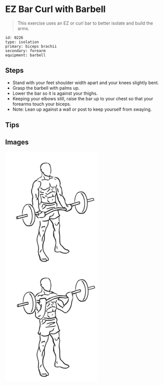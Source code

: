 # EZ Bar Curl with Barbell
> This exercise uses an EZ or curl bar to better isolate and build the arms.

``` 
id: 0226 
type: isolation 
primary: biceps brachii 
secondary: forearm 
equipment: barbell 
``` 

## Steps

 - Stand with your feet shoulder width apart and your knees slightly bent.
 - Grasp the barbell with palms up.
 - Lower the bar so it is against your thighs.
 - Keeping your elbows still, raise the bar up to your chest so that your forearms touch your biceps.
 - Note: Lean up against a wall or post to keep yourself from swaying.

## Tips


## Images

<svg width="221pt" height="275pt" viewBox="0 0 221 275" xmlns="http://www.w3.org/2000/svg">
  <g fill="#FFF">
    <path d="M0 0h221v275H0V0m85.81 31.89c-3.24 4.39-1.3 9.99-.79 14.91.9 1.03 1.8 2.06 2.69 3.09-.14 3.06-.12 6.12.06 9.17-3 2.9-7.01 4.22-10.48 6.41l.04 2.07c-4.26.45-7.26 3.84-9.72 7.01-3.04 4.3-1.82 9.94-4.07 14.54-2.25 4.95-1.46 10.58.74 15.39 2.13 5.16-1.14 10.43-.05 15.67.7 3.67.42 7.53 1.89 11.04 1.82-2.96.53-6.53.25-9.73-1.13-4.54 1.14-8.99.51-13.53-.21-4.47-3.34-8.33-2.68-12.9-.21-4.95 3.26-9.04 3.25-13.95.03-4.91 3.99-8.56 8.03-10.68 2.33-.98 2.65-3.96 4.76-5.24 2.34-1.77 5.81-1.89 7.6-4.33 1.11-3.53 1-7.3.81-10.95 2.13 2.14 3.19 5.04 5.13 7.31 3.3 2.24 7.29 3.38 11.27 3.29-.02.83-.06 2.49-.09 3.32l1.66-.53c-.29.53-.86 1.58-1.14 2.11-.56.97-.89 3.06-2.47 2.53-2.49-.58-4.97-1.22-7.53-1.4.26-3.59-2.12-6.39-4.48-8.78 1.27 2.96 2.54 5.91 3.61 8.94-2.43.42-4.85.94-7.3 1.15.03.42.11 1.27.15 1.7 2.52-.36 4.98-1.08 7.51-1.38 3.22-.32 6.19 1.96 9.4 1.05.84-1.1 1.75-2.16 2.69-3.18 2.93-1.14 6.19-1.18 9.04-2.56-2.86-.88-5.87-.55-8.42 1.04-.64-1.27-1.2-2.59-1.68-3.91 3.46.89 7.21 2.07 10.59.24-2.99-.59-6.03-.87-9.03-1.4.46-1.26.9-2.53 1.34-3.81-1.69 1.04-3.31 2.18-4.98 3.25-2.68-.88-5.39-1.7-7.96-2.85-2.28-1.14-3.1-3.74-4.1-5.89-1.68-1.04-3.39-2.03-4.86-3.34.02-1.69.61-3.29 1.02-4.91-.6.16-1.81.48-2.42.65-.26-3.79.03-8.33 3.4-10.76 3.65-3.23 8.7-3.34 13.29-3.15 5.42 3.21 5.7 9.73 6.67 15.28.38 3.84-1.2 7.56-.83 11.41 4.18-7.26 1.67-15.73-.22-23.25-1.58-2.76-4.6-4.82-7.86-4.75-5.06-.55-11.03.14-14.24 4.59m30.73 29.64c1.92.91 3.96 1.49 5.93 2.28 3.86 1.53 6.43 5.25 7.71 9.07 1.28 3.24.13 6.73.52 10.08 1.35 2.57 3.21 4.93 3.89 7.8 1.08 4.65.3 9.45 1.09 14.13.72-.69 1.43-1.39 2.13-2.1-.14-4.78-1.49-9.38-2.09-14.1-.32-2.85-2.31-5.07-4.04-7.2 2.68-5.18.2-11.07-2.43-15.72-2.66-4.23-8.23-4.58-12.71-4.24m.29 3.97c1.86 1.48 3.99 2.56 6.23 3.34-1.42-2.15-3.59-3.49-6.23-3.34m-39.22 6.75c2.56.07 4.98.78 7.07 2.28-.09 5.12-1.7 10.05-4.97 14.02-.62.25-1.86.74-2.48.99.82 2.43 2.83 4.65 2.28 7.37-.66 3.95-.11 8.03-1.03 11.93-1.55 3.07-4.09 5.8-4.25 9.41.64-1.14 1.21-2.31 1.77-3.49 4.01.53 2.42 5.52 3.3 8.3-.28 6.74-.42 13.86 3.49 19.72-2.99-1.86-4.88.57-6.69 2.44-1.56-.52-3.12 2.21-4.21.89-1.6-6.82-3.69-14.08-9.59-18.47-3.45-3.2-8.19-1.6-12.19-.77-8.41 5.49-10.2 16.53-9.75 25.83-4.3.99-8.59 2.09-12.91 2.98-2.04 1.64-1.84 5.76.66 6.73 8.76-1.86 17.39-4.22 26.04-6.53-.2-2.13-.58-4.23-1.2-6.28-4.04.84-8.03 1.93-12.06 2.82 1.44-7.14 1.04-15.33 6.32-21.05 2.23-3.11 6.25-3.61 9.74-4.26 5.98 2.39 10.4 7.77 11.9 14 2.95 10.37 3.03 22.55-3 31.85-2.74 4.35-8.29 4.4-12.84 3.92-4.18-1.55-6.53-5.71-8.34-9.53-1.28-2.55-1.38-5.72-3.51-7.79.78 7.49 4.18 15.64 11.11 19.33 4.79.74 10.88.71 14.12-3.56 5.41-6.81 5.74-15.91 5.88-24.21a57.9 57.9 0 0 1 1.83 3.49c1.62 2.38 3.38 4.95 6.34 5.73-.96-3.51-4.05-5.7-6.26-8.37 2.16.52 4.26 1.31 6.45 1.7.59-1.03 1.04-2.14 1.53-3.22-.52-1.17-.89-2.39-1.11-3.66-.94-.3-1.89-.6-2.83-.89.2-.43.6-1.3.81-1.74 2.55.04 5.12.03 7.68-.06-.25.7-.74 2.11-.98 2.81-1.26-.11-2.21.25-2.87 1.1.11.33.31.99.42 1.32 3.14-.11 4.83-2.71 6.72-4.77 1.22.49 2.43 1.03 3.62 1.62.93 3.29 2.12 7.88-1.12 10.3-3.93 1.9-8.63.04-12.54 2.02 5.37 1.47 12.08 1.43 16.02-3.1 1.42-3.44 5.2-4.49 8.15-6.19 6.73-3.47 13.61-7.98 21.5-7.57 1.29 4.03.97 8.71 4.01 12-4.09 1.62-6.92 5.36-11.17 6.67-3.87 1.58-7.85-.6-11.72-1.03 1.09-3.57 4.95-3.55 7.76-4.83 1.72-2.23 2.67-4.99 3.15-7.74-1.9 1.98-3.29 4.35-4.61 6.74-2.38.38-4.75.91-6.91 2-.94 2.25-.77 4.8-1.2 7.18-4.96 3.97-11.38 3.01-17.24 3.65 4.8 2.83 10.37 1.44 15.41.16-.78 4.72-1.23 9.73-3.81 13.88-3.9 6.06-4.61 13.52-7.88 19.85-2.53 4.93-5.43 11.3-2.69 16.66 1.34-5.26.65-11.09 4.09-15.68.11 4.6.86 9.51-1.35 13.79-3.15 6.91-3.03 14.95-1.16 22.19.88 3.82 3.56 6.83 5.26 10.28 1.98 4.26 6.09 7.06 7.96 11.4-.9.8-1.96 1.3-3.2 1.48-.95-1.37-1.9-2.75-2.93-4.06-3.17.87-6.48.52-9.68.94-.31.37-.94 1.12-1.26 1.49.78-.05 2.34-.16 3.12-.21 3.1 1.58 7.2-1.91 9.32 1.75-4.09 3.61-10.6 2.47-13.74-1.81-.35-7.67-6.79-14.43-4.44-22.25 1.6-9.61-4.95-18.45-3.51-28.03.78-4.02 2.12-7.92 3.82-11.63 1.47 2.86 1.63 6.61 4.36 8.68-1.22-5.07-2.83-10.05-3.59-15.22-.59-5.95 3.9-11.1 3.12-17.03-.22-2.58-.36-5.3-1.94-7.47-.91 4.8 1.05 9.84-.97 14.46-1.71 4.67-1.85 9.68-2.3 14.57-1.55 5.46-4.02 10.76-4.39 16.49.18 6.52 3.1 12.56 3.69 19.01.17 3.44.04 6.94-.88 10.28 1.05 2.77 1.42 5.68 1.68 8.6 1.47 3.3 2.45 6.74 3.03 10.31 3.03 5.2 9.78 5.7 15.16 4.82.66-.58 1.33-1.16 2-1.74 1.24-.13 2.45-.4 3.63-.8 1.46-1.14.87-3.15.95-4.73-3.3-4.52-7.14-8.62-9.55-13.73-4.68-6.25-4.24-14.55-3.14-21.87.45-3.84 2.86-7.15 3.05-11.04.42-4.84-.92-9.8.43-14.55.89-3.8 2.44-7.4 3.55-11.13 1.78-3.36 4.1-6.54 4.61-10.41 1.04-3.39-.2-7.45 2.38-10.28 2.79 1.67 4.03 4.9 5.84 7.46 2.47 3.24 1.08 7.67 2.94 11.15 1.53 3.33 2.9 6.75 4.75 9.94 2.75-4.67-2.57-8.5-2.61-13.16.05-6.23-4.33-11.03-7.6-15.91-.56-.61-1.67-1.84-2.22-2.46 2.81.1 5.13 2.41 8.02 1.96 4.96-.32 9.39-2.97 13.18-6.02.3 4.32.42 8.65.75 12.97-.5-.01-1.48-.02-1.97-.03-.73 2.35-1.29 4.88-2.99 6.76-2.76-.13-3.97-2.83-4.97-4.99-.18.03-.53.08-.71.11.99 2.22 1.36 5.1 3.71 6.36 3.41.22 4.71-3.36 6.28-5.67 2.54 3.57 1.51 7.86.65 11.79-.08 4.34-1.13 8.72.03 13.01 2.13 8.67-.89 17.93 2.69 26.33 2.82 2.87 5.83 5.59 8.24 8.85 2.4 3.17 6.25 4.72 10.11 5.11.72.94 1.42 1.88 2.12 2.84-1.08.6-2.16 1.21-3.24 1.83-2.9 2.07-6.55.29-9.81.57-2.57-1.26-5.13-2.99-8.12-2.77-3.67-.21-7.85 1.39-10.99-1.2.34-4.54.4-9.21 1.97-13.54.13-4.05.38-8.12-.11-12.14-.41-3.58-3.39-6.23-3.73-9.81-.57-4.21-1.62-8.48-.67-12.72-.45-.81-.92-1.61-1.39-2.4-.88 4.61-1.49 9.34-1.12 14.04 1.53 4.86 5.2 8.93 5.48 14.21 1.67 7.92-4.13 15.45-1.89 23.31 2.82 2.84 6.95 2.31 10.52 1.72 4.02-.7 7.03 3.05 10.92 3.11 1.95.07 3.87.65 5.83.54 3.24-1.22 6.94-2.27 8.6-5.64-1.21-1.37-2.28-2.89-3.73-4.02-2.02-.65-4.28-.6-6.08-1.83-3.67-2.29-5.68-6.34-9.1-8.92-2.21-1.39-2.84-4.02-3.3-6.41-.79-6.61-.02-13.32-.83-19.92a42.12 42.12 0 0 1 .17-19.18c.63-3.12-1.73-5.85-1.47-8.95.07-4.48-.1-8.97-.83-13.4 1.38-.85 2.42-2.02 2.73-3.64-3.9-2.64-2.88-7.84-4.67-11.68 4.74-.69 9.58-.55 14.25.46 2.19.87 4.12 2.4 6.48 2.81 3.07-.8 5.97-2.16 8.84-3.5 3.14-1.94 3.84-5.96 4.17-9.35 2.24-.22 4.42-.89 6.16-2.39.03 5.68 2.32 11.27 5.8 15.7 2.06 2.77 5.22 5.15 8.87 4.57 3.06-.54 6.85.02 8.94-2.81 6.28-6.87 7.31-16.84 7.06-25.75 5.35-.61 10.51-2.3 15.69-3.7-.46-1.93-.52-4.27-2.13-5.65-4.86.53-9.55 2.16-14.29 3.33-1.97-7.61-4.92-17.69-13.94-19.14-4.35.33-9.45 1.15-11.97 5.19-4.22 6.47-5.49 14.49-5.06 22.09-2.81.75-5.62 1.52-8.34 2.58-3.27-.43-6.3 1.01-9.42 1.73-1.31-1.78-2.8-3.43-3.91-5.34-.38-3.19 0-6.69-1.84-9.5-1.78-2.67-3.64-5.32-4.75-8.36-.49.73-.98 1.46-1.46 2.19 2.29 4.79 6.27 9.05 6.53 14.59.05 3.37 3.06 5.64 3.7 8.87.5 2.87 3.85 3.38 6.25 3.06-1.59-1.16-3.29-2.16-4.97-3.19 2.21-.87 4.39-1.98 6.77-2.3 1.39 1.17 2.65 2.52 3.67 4.03 1.19 2.66-.96 5.32-2.73 7.11-3.16 1.69-6.39 4.27-10.19 3.53 1.01-.69 2.02-1.38 3.04-2.06-1.23-2.28-2.08-5.36-5.06-5.83-1.21-1.92-2.8-1.14-4.16.15-2.06-4.38-6.13-7.58-7.4-12.36-.6-1.94-1.99-3.47-3.23-5.02-.62-3.45-1.01-7.04-2.81-10.13-1.4-6.93-2.85-13.87-3.68-20.88 1.56-2.22 2.29-4.59 1.2-7.25-.9 2.05-1.7 4.13-2.52 6.21-2.28-.93-4.62-.25-6.88.37-1.76-.61-3.65-1.92-5.4-.49 1.49.76 2.97 1.57 4.56 2.13 2.48-.24 4.84-1.1 7.23-1.76.32 3.68 1.24 7.26 1.84 10.89.75 3.84-1.64 7.2-3.02 10.58-1.25.19-2.49.38-3.73.56-.34-2.23-.97-4.4-1.75-6.51-.37 2.28-.21 4.73-1.24 6.85-1.35 2.14-4.34.61-6.38 1.51-2.06 1.04-4.26.61-6.39.14 1.39 1.08 2.8 3.4 4.85 2.36 3.16-1.5 7.06-.69 9.73-3.29.91.36 1.81.73 2.72 1.09.62-.76 1.87-2.28 2.49-3.04.03 4.56.29 9.1.79 13.63-4.37 2.41-9.35 3.32-14.24 3.96-4.28-.71-8.56-1.4-12.91-1.52-2.55-.88-6.5-1.84-5.94-5.37.11-4.34-.49-8.68-2.81-12.45 2.56-1.01 5.37-.43 8.05-.47-.75-.87-1.5-1.73-2.26-2.59-1.57.67-3.23 1.23-4.94.72l-2.04.96c2.17 7.51 4.87 16.34-.21 23.3-.53-.55-1.05-1.11-1.56-1.66-.42-4.54-1.23-9.03-2.2-13.48.98-2 1.94-4.1 1.86-6.37-.04-5.09 1.35-10.41-.82-15.26 3.89-4.45 7.86-11.09 5.08-17.04-2.13-1.45-5.52-2.11-7.72-.45m27.76 2.36c.68 3.73 2.44 7.49.79 11.25-1.87.69-3.82 1.18-5.63 2.01-2.11 1.13-3.9 3.21-6.48 3.14-4.07.57-6.24-4.14-9.84-4.81-.04.29-.11.86-.14 1.15 2.23 2.33 4.89 4.38 7.94 5.52 2.71.6 5.55-.48 7.55-2.32 2.41-2.51 7.29-1.72 8.37-5.61 2.28-3.4.17-7.85-2.56-10.33m9 13.63c-1.12 1.41-2.34 2.79-4.31 2.56 1.61 1.48 3.11 3.75 1.81 5.94-1.32.16-2.65.27-3.98.32-.31.4-.94 1.22-1.25 1.63-1.93 1.01-3.78 2.16-5.41 3.61-1.76-.91-3.4-2.04-5.1-3.07.44 2.97 3.1 4.14 5.74 4.67 1.39-1.46 2.96-2.74 4.96-3.24.35-.34 1.06-1.02 1.41-1.36 1.82-.42 3.58-1.05 5.22-1.95 2.73.22 5.44.58 8.14 1.02-1.74-2.58-4.8-2.61-7.6-2.62-.57-1.36-1.2-2.7-1.84-4.02.81-.69 1.62-1.39 2.43-2.08 1.26.45 2.52.86 3.8 1.24-1.19-1.1-2.54-1.99-4.02-2.65m9.83-1.21c.44 3.81 1.35 7.6 2.91 11.11l1.23-.67c-.77-3.6-.87-8.19-4.14-10.44m-18.09 2.12c-2.3 2.87-4.5 5.83-6.69 8.79 4.26-1.44 5.97-5.68 9.26-8.32-.65-.12-1.93-.35-2.57-.47m-22.16 8.86c2.8 1.77 5.93 2.02 9.04.97-.27-.48-.81-1.45-1.09-1.93-2.18.83-5.44 1.77-6.56-1.12.78-.55 2.32-1.65 3.1-2.21-2.55-.07-4.71 1.61-4.49 4.29m-11.9 3.41c1.25 3.73.62 8.1 2.98 11.41.63-3.71.22-7.48-.88-11.05l-2.1-.36m57.18.41c1.82 2.35 3.33 5.61 6.72 5.78-.23-.97-.7-2.92-.93-3.9l-2.03.12c-.46-.55-1.39-1.63-1.86-2.17-.48.04-1.43.13-1.9.17m-35.01 4.41c1.15 1.62 2.99 1.92 4.83 2.09.6-.93 1.21-1.85 1.8-2.78-2.21.24-4.42.43-6.63.69m-5.25.85c-.23 3.91 4.43 5.65 7.66 4.76-2.42-1.79-5.01-3.33-7.66-4.76m12.18 5.8c-.33 1.63.3 2.24 1.87 1.84.33-1.65-.29-2.27-1.87-1.84m10.61 5.32c1.56-1.19 2.73-2.77 3.46-4.59-2.01.8-3.3 2.4-3.46 4.59m-11.1-2.75c.25 3.55 3.19 7.66 7.15 7.04-2.47-2.26-4.86-4.6-7.15-7.04m-46 13.5c1.9 3.16 4.79 5.7 6.1 9.21 4.85 11.92 4.72 26.43-2.44 37.41 3.83-1.08 4.73-5.28 5.74-8.59 2.59-10.13 1.87-21.19-2.34-30.8-1.51-3.05-3.35-6.59-7.06-7.23m32.83 50.93c-.22 1.79-.42 3.59-.57 5.4.75-1.14 1.48-2.3 2.21-3.46 1.68-.4 3.35-.83 5.01-1.31.74 1.06 1.52 2.1 2.33 3.12-.46-1.89-1.07-3.74-1.69-5.57-2.29 1.11-4.74 1.79-7.29 1.82m1.8 8.95l.48 2.36 3.95-.56c-1.05-1.44-2.83-1.51-4.43-1.8m36.25 45.65c-.47-2.85-.88-5.7-1.31-8.54-2.18 2.71-.93 6.32 1.31 8.54m-43.02 8.3c1.08-.92 2.12-1.86 3.14-2.83.73-1.96 1.69-3.82 2.59-5.69-3.59 1.23-4.53 5.37-5.73 8.52z"/>
    <path d="M180.09 97.8c3.54-1.3 6.82 1.49 9.32 3.68 6.61 8.2 7.59 19.51 6.42 29.63-.96 6.65-3.73 14.38-10.91 16.4-.05-1.1-.11-2.2-.17-3.29l1.03 1.26c6.29-8.3 6.18-19.6 4.8-29.45-1.56-6.37-3.31-14.21-9.76-17.35.92 3.25 3.93 5.26 5.18 8.35 4.51 9.57 5.08 20.87 1.96 30.95-.7 2.39-2 4.55-3.66 6.4-.01.64-.02 1.92-.03 2.57-3.42 1.01-7.12.08-9.48-2.63-3.83-3.73-5.21-9.05-6.64-14.02.4-.43 1.2-1.3 1.6-1.73 3.06-.73 6.11-1.52 9.15-2.37.35-1.02.7-2.03 1.06-3.05-.56-1.17-1.12-2.35-1.67-3.52-3.9.98-7.79 1.97-11.69 2.94 1.55-7.1 1.31-15.03 6.01-21.04 1.61-2.56 4.69-3.3 7.48-3.73zM122.64 102.72c1.15 4.7 2.32 9.4 3.66 14.05 3.17 6.44 6.83 12.6 11.42 18.14-1.9-.18-3.79-.4-5.68-.64-3.12-.19-6.28-.78-9.28.47-1.85.96-6.26-.05-5.45 3.15 8.12-2.86 16.84-1.6 25.17-.5.39-.3 1.18-.9 1.57-1.21.67 1.11 1.33 2.23 1.99 3.35-7.26.95-14.51-2.47-21.69-.46-2.78.68-5.6 1.23-8.33 2.13-6.94 2.48-12.8 7.2-19.79 9.6-1.02-3.84 3.1-4.78 5.66-6.22 4.94-2.61 9.79-5.53 15.3-6.8-1.54-.7-3.41-1.61-5.07-.68-5.27 2.02-10.06 5.08-15.05 7.7-1.73-.24-3.48-.4-5.23-.46-.51-.2-1.54-.61-2.05-.81-2.77 1.06-5.58-1.37-6.7-3.76-2.15-3.81-1.78-8.3-2.18-12.5.38-.24 1.14-.73 1.51-.97.2.71.59 2.13.78 2.84.5-1.54 1.01-3.07 1.54-4.59 1.87.1 2.44-1.2 2.55-2.86 4.79 3.83 11.07 2.94 16.68 4.32 5.46.78 10.64-1.7 15.81-3.06 1.07 1.12 2.16 2.23 3.27 3.32.06 2.41-.06 4.82.02 7.23 1.96-2.37 2.36-5.37 1.97-8.35-3.56-2.23-3.42-6.6-3.84-10.29-.32-4.1-.25-8.31 1.44-12.14M105 128.47c-5.02.33-9.79-1.48-14.53-2.82-1.49 2.61-2.72 5.4-3.11 8.41.43.13 1.3.4 1.73.53.14-2.59 1.02-5.03 2.17-7.33 1.87.69 3.74 1.37 5.56 2.18-1.58 4.42-6.4 5.75-8.92 9.33 4.47-1.36 9.14-3.96 10.25-8.89 3.67.45 7.43.84 11.08.02 3.97-.92 8.74-1.07 11.29-4.77-5.08 1.51-10.15 3.4-15.52 3.34m-5.73 8.61c-.01.36-.02 1.07-.03 1.43 6.13-1.52 12.24-4.02 18.66-3.39.73-.71 1.44-1.44 2.12-2.2-7.11.01-14.14 1.61-20.75 4.16zM197.08 116.49c4.52-1.1 9.02-2.3 13.51-3.53.59 1 1.18 2 1.62 3.08-4.68 1.78-9.7 2.38-14.47 3.87-.17-.86-.5-2.57-.66-3.42z"/>
    <path d="M166.68 124.37c3.38-.94 6.74-2.09 10.24-2.54l1.77 1.45c-1.04 1.76-3.25 1.79-4.98 2.46-4.57 1.24-9.04 2.94-13.72 3.78l-1.94-1.62c2.91-1.08 5.94-1.93 8.63-3.53zM71.17 147.82c2.89-.28 5.79-.23 8.62.48l-.08 2.62c-3.05-.43-6.4-.5-8.54-3.1zM30.58 156.47c7.35-.87 14.32-3.66 21.65-4.55.16.57.48 1.7.64 2.26-7.15 2.26-14.61 3.44-21.69 5.98-.15-.93-.45-2.77-.6-3.69zM28.21 157.39c1.44-.22 1.47 2.26.58 2.93-1.41.18-1.44-2.27-.58-2.93z"/>
  </g>
  <g fill="#333">
    <path d="M85.81 31.89c3.21-4.45 9.18-5.14 14.24-4.59 3.26-.07 6.28 1.99 7.86 4.75 1.89 7.52 4.4 15.99.22 23.25-.37-3.85 1.21-7.57.83-11.41-.97-5.55-1.25-12.07-6.67-15.28-4.59-.19-9.64-.08-13.29 3.15-3.37 2.43-3.66 6.97-3.4 10.76.61-.17 1.82-.49 2.42-.65-.41 1.62-1 3.22-1.02 4.91 1.47 1.31 3.18 2.3 4.86 3.34 1 2.15 1.82 4.75 4.1 5.89 2.57 1.15 5.28 1.97 7.96 2.85 1.67-1.07 3.29-2.21 4.98-3.25-.44 1.28-.88 2.55-1.34 3.81 3 .53 6.04.81 9.03 1.4-3.38 1.83-7.13.65-10.59-.24.48 1.32 1.04 2.64 1.68 3.91 2.55-1.59 5.56-1.92 8.42-1.04-2.85 1.38-6.11 1.42-9.04 2.56-.94 1.02-1.85 2.08-2.69 3.18-3.21.91-6.18-1.37-9.4-1.05-2.53.3-4.99 1.02-7.51 1.38-.04-.43-.12-1.28-.15-1.7 2.45-.21 4.87-.73 7.3-1.15-1.07-3.03-2.34-5.98-3.61-8.94 2.36 2.39 4.74 5.19 4.48 8.78 2.56.18 5.04.82 7.53 1.4 1.58.53 1.91-1.56 2.47-2.53.28-.53.85-1.58 1.14-2.11l-1.66.53c.03-.83.07-2.49.09-3.32-3.98.09-7.97-1.05-11.27-3.29-1.94-2.27-3-5.17-5.13-7.31.19 3.65.3 7.42-.81 10.95-1.79 2.44-5.26 2.56-7.6 4.33-2.11 1.28-2.43 4.26-4.76 5.24-4.04 2.12-8 5.77-8.03 10.68.01 4.91-3.46 9-3.25 13.95-.66 4.57 2.47 8.43 2.68 12.9.63 4.54-1.64 8.99-.51 13.53.28 3.2 1.57 6.77-.25 9.73-1.47-3.51-1.19-7.37-1.89-11.04-1.09-5.24 2.18-10.51.05-15.67-2.2-4.81-2.99-10.44-.74-15.39 2.25-4.6 1.03-10.24 4.07-14.54 2.46-3.17 5.46-6.56 9.72-7.01l-.04-2.07c3.47-2.19 7.48-3.51 10.48-6.41-.18-3.05-.2-6.11-.06-9.17-.89-1.03-1.79-2.06-2.69-3.09-.51-4.92-2.45-10.52.79-14.91zM116.54 61.53c4.48-.34 10.05.01 12.71 4.24 2.63 4.65 5.11 10.54 2.43 15.72 1.73 2.13 3.72 4.35 4.04 7.2.6 4.72 1.95 9.32 2.09 14.1-.7.71-1.41 1.41-2.13 2.1-.79-4.68-.01-9.48-1.09-14.13-.68-2.87-2.54-5.23-3.89-7.8-.39-3.35.76-6.84-.52-10.08-1.28-3.82-3.85-7.54-7.71-9.07-1.97-.79-4.01-1.37-5.93-2.28z"/>
    <path d="M116.83 65.5c2.64-.15 4.81 1.19 6.23 3.34-2.24-.78-4.37-1.86-6.23-3.34zM77.61 72.25c2.2-1.66 5.59-1 7.72.45 2.78 5.95-1.19 12.59-5.08 17.04 2.17 4.85.78 10.17.82 15.26.08 2.27-.88 4.37-1.86 6.37.97 4.45 1.78 8.94 2.2 13.48.51.55 1.03 1.11 1.56 1.66 5.08-6.96 2.38-15.79.21-23.3l2.04-.96c1.71.51 3.37-.05 4.94-.72.76.86 1.51 1.72 2.26 2.59-2.68.04-5.49-.54-8.05.47 2.32 3.77 2.92 8.11 2.81 12.45-.56 3.53 3.39 4.49 5.94 5.37 4.35.12 8.63.81 12.91 1.52 4.89-.64 9.87-1.55 14.24-3.96-.5-4.53-.76-9.07-.79-13.63-.62.76-1.87 2.28-2.49 3.04-.91-.36-1.81-.73-2.72-1.09-2.67 2.6-6.57 1.79-9.73 3.29-2.05 1.04-3.46-1.28-4.85-2.36 2.13.47 4.33.9 6.39-.14 2.04-.9 5.03.63 6.38-1.51 1.03-2.12.87-4.57 1.24-6.85.78 2.11 1.41 4.28 1.75 6.51 1.24-.18 2.48-.37 3.73-.56 1.38-3.38 3.77-6.74 3.02-10.58-.6-3.63-1.52-7.21-1.84-10.89-2.39.66-4.75 1.52-7.23 1.76-1.59-.56-3.07-1.37-4.56-2.13 1.75-1.43 3.64-.12 5.4.49 2.26-.62 4.6-1.3 6.88-.37.82-2.08 1.62-4.16 2.52-6.21 1.09 2.66.36 5.03-1.2 7.25.83 7.01 2.28 13.95 3.68 20.88 1.8 3.09 2.19 6.68 2.81 10.13 1.24 1.55 2.63 3.08 3.23 5.02 1.27 4.78 5.34 7.98 7.4 12.36 1.36-1.29 2.95-2.07 4.16-.15 2.98.47 3.83 3.55 5.06 5.83-1.02.68-2.03 1.37-3.04 2.06 3.8.74 7.03-1.84 10.19-3.53 1.77-1.79 3.92-4.45 2.73-7.11-1.02-1.51-2.28-2.86-3.67-4.03-2.38.32-4.56 1.43-6.77 2.3 1.68 1.03 3.38 2.03 4.97 3.19-2.4.32-5.75-.19-6.25-3.06-.64-3.23-3.65-5.5-3.7-8.87-.26-5.54-4.24-9.8-6.53-14.59.48-.73.97-1.46 1.46-2.19 1.11 3.04 2.97 5.69 4.75 8.36 1.84 2.81 1.46 6.31 1.84 9.5 1.11 1.91 2.6 3.56 3.91 5.34 3.12-.72 6.15-2.16 9.42-1.73 2.72-1.06 5.53-1.83 8.34-2.58-.43-7.6.84-15.62 5.06-22.09 2.52-4.04 7.62-4.86 11.97-5.19 9.02 1.45 11.97 11.53 13.94 19.14 4.74-1.17 9.43-2.8 14.29-3.33 1.61 1.38 1.67 3.72 2.13 5.65-5.18 1.4-10.34 3.09-15.69 3.7.25 8.91-.78 18.88-7.06 25.75-2.09 2.83-5.88 2.27-8.94 2.81-3.65.58-6.81-1.8-8.87-4.57-3.48-4.43-5.77-10.02-5.8-15.7-1.74 1.5-3.92 2.17-6.16 2.39-.33 3.39-1.03 7.41-4.17 9.35-2.87 1.34-5.77 2.7-8.84 3.5-2.36-.41-4.29-1.94-6.48-2.81-4.67-1.01-9.51-1.15-14.25-.46 1.79 3.84.77 9.04 4.67 11.68-.31 1.62-1.35 2.79-2.73 3.64.73 4.43.9 8.92.83 13.4-.26 3.1 2.1 5.83 1.47 8.95a42.12 42.12 0 0 0-.17 19.18c.81 6.6.04 13.31.83 19.92.46 2.39 1.09 5.02 3.3 6.41 3.42 2.58 5.43 6.63 9.1 8.92 1.8 1.23 4.06 1.18 6.08 1.83 1.45 1.13 2.52 2.65 3.73 4.02-1.66 3.37-5.36 4.42-8.6 5.64-1.96.11-3.88-.47-5.83-.54-3.89-.06-6.9-3.81-10.92-3.11-3.57.59-7.7 1.12-10.52-1.72-2.24-7.86 3.56-15.39 1.89-23.31-.28-5.28-3.95-9.35-5.48-14.21-.37-4.7.24-9.43 1.12-14.04.47.79.94 1.59 1.39 2.4-.95 4.24.1 8.51.67 12.72.34 3.58 3.32 6.23 3.73 9.81.49 4.02.24 8.09.11 12.14-1.57 4.33-1.63 9-1.97 13.54 3.14 2.59 7.32.99 10.99 1.2 2.99-.22 5.55 1.51 8.12 2.77 3.26-.28 6.91 1.5 9.81-.57 1.08-.62 2.16-1.23 3.24-1.83-.7-.96-1.4-1.9-2.12-2.84-3.86-.39-7.71-1.94-10.11-5.11-2.41-3.26-5.42-5.98-8.24-8.85-3.58-8.4-.56-17.66-2.69-26.33-1.16-4.29-.11-8.67-.03-13.01.86-3.93 1.89-8.22-.65-11.79-1.57 2.31-2.87 5.89-6.28 5.67-2.35-1.26-2.72-4.14-3.71-6.36.18-.03.53-.08.71-.11 1 2.16 2.21 4.86 4.97 4.99 1.7-1.88 2.26-4.41 2.99-6.76.49.01 1.47.02 1.97.03-.33-4.32-.45-8.65-.75-12.97-3.79 3.05-8.22 5.7-13.18 6.02-2.89.45-5.21-1.86-8.02-1.96.55.62 1.66 1.85 2.22 2.46 3.27 4.88 7.65 9.68 7.6 15.91.04 4.66 5.36 8.49 2.61 13.16-1.85-3.19-3.22-6.61-4.75-9.94-1.86-3.48-.47-7.91-2.94-11.15-1.81-2.56-3.05-5.79-5.84-7.46-2.58 2.83-1.34 6.89-2.38 10.28-.51 3.87-2.83 7.05-4.61 10.41-1.11 3.73-2.66 7.33-3.55 11.13-1.35 4.75-.01 9.71-.43 14.55-.19 3.89-2.6 7.2-3.05 11.04-1.1 7.32-1.54 15.62 3.14 21.87 2.41 5.11 6.25 9.21 9.55 13.73-.08 1.58.51 3.59-.95 4.73-1.18.4-2.39.67-3.63.8-.67.58-1.34 1.16-2 1.74-5.38.88-12.13.38-15.16-4.82-.58-3.57-1.56-7.01-3.03-10.31-.26-2.92-.63-5.83-1.68-8.6.92-3.34 1.05-6.84.88-10.28-.59-6.45-3.51-12.49-3.69-19.01.37-5.73 2.84-11.03 4.39-16.49.45-4.89.59-9.9 2.3-14.57 2.02-4.62.06-9.66.97-14.46 1.58 2.17 1.72 4.89 1.94 7.47.78 5.93-3.71 11.08-3.12 17.03.76 5.17 2.37 10.15 3.59 15.22-2.73-2.07-2.89-5.82-4.36-8.68-1.7 3.71-3.04 7.61-3.82 11.63-1.44 9.58 5.11 18.42 3.51 28.03-2.35 7.82 4.09 14.58 4.44 22.25 3.14 4.28 9.65 5.42 13.74 1.81-2.12-3.66-6.22-.17-9.32-1.75-.78.05-2.34.16-3.12.21.32-.37.95-1.12 1.26-1.49 3.2-.42 6.51-.07 9.68-.94 1.03 1.31 1.98 2.69 2.93 4.06 1.24-.18 2.3-.68 3.2-1.48-1.87-4.34-5.98-7.14-7.96-11.4-1.7-3.45-4.38-6.46-5.26-10.28-1.87-7.24-1.99-15.28 1.16-22.19 2.21-4.28 1.46-9.19 1.35-13.79-3.44 4.59-2.75 10.42-4.09 15.68-2.74-5.36.16-11.73 2.69-16.66 3.27-6.33 3.98-13.79 7.88-19.85 2.58-4.15 3.03-9.16 3.81-13.88-5.04 1.28-10.61 2.67-15.41-.16 5.86-.64 12.28.32 17.24-3.65.43-2.38.26-4.93 1.2-7.18 2.16-1.09 4.53-1.62 6.91-2 1.32-2.39 2.71-4.76 4.61-6.74-.48 2.75-1.43 5.51-3.15 7.74-2.81 1.28-6.67 1.26-7.76 4.83 3.87.43 7.85 2.61 11.72 1.03 4.25-1.31 7.08-5.05 11.17-6.67-3.04-3.29-2.72-7.97-4.01-12-7.89-.41-14.77 4.1-21.5 7.57-2.95 1.7-6.73 2.75-8.15 6.19-3.94 4.53-10.65 4.57-16.02 3.1 3.91-1.98 8.61-.12 12.54-2.02 3.24-2.42 2.05-7.01 1.12-10.3a50.66 50.66 0 0 0-3.62-1.62c-1.89 2.06-3.58 4.66-6.72 4.77-.11-.33-.31-.99-.42-1.32.66-.85 1.61-1.21 2.87-1.1.24-.7.73-2.11.98-2.81-2.56.09-5.13.1-7.68.06-.21.44-.61 1.31-.81 1.74.94.29 1.89.59 2.83.89.22 1.27.59 2.49 1.11 3.66-.49 1.08-.94 2.19-1.53 3.22-2.19-.39-4.29-1.18-6.45-1.7 2.21 2.67 5.3 4.86 6.26 8.37-2.96-.78-4.72-3.35-6.34-5.73a57.9 57.9 0 0 0-1.83-3.49c-.14 8.3-.47 17.4-5.88 24.21-3.24 4.27-9.33 4.3-14.12 3.56-6.93-3.69-10.33-11.84-11.11-19.33 2.13 2.07 2.23 5.24 3.51 7.79 1.81 3.82 4.16 7.98 8.34 9.53 4.55.48 10.1.43 12.84-3.92 6.03-9.3 5.95-21.48 3-31.85-1.5-6.23-5.92-11.61-11.9-14-3.49.65-7.51 1.15-9.74 4.26-5.28 5.72-4.88 13.91-6.32 21.05 4.03-.89 8.02-1.98 12.06-2.82.62 2.05 1 4.15 1.2 6.28-8.65 2.31-17.28 4.67-26.04 6.53-2.5-.97-2.7-5.09-.66-6.73 4.32-.89 8.61-1.99 12.91-2.98-.45-9.3 1.34-20.34 9.75-25.83 4-.83 8.74-2.43 12.19.77 5.9 4.39 7.99 11.65 9.59 18.47 1.09 1.32 2.65-1.41 4.21-.89 1.81-1.87 3.7-4.3 6.69-2.44-3.91-5.86-3.77-12.98-3.49-19.72-.88-2.78.71-7.77-3.3-8.3-.56 1.18-1.13 2.35-1.77 3.49.16-3.61 2.7-6.34 4.25-9.41.92-3.9.37-7.98 1.03-11.93.55-2.72-1.46-4.94-2.28-7.37.62-.25 1.86-.74 2.48-.99 3.27-3.97 4.88-8.9 4.97-14.02-2.09-1.5-4.51-2.21-7.07-2.28M180.09 97.8c-2.79.43-5.87 1.17-7.48 3.73-4.7 6.01-4.46 13.94-6.01 21.04 3.9-.97 7.79-1.96 11.69-2.94.55 1.17 1.11 2.35 1.67 3.52-.36 1.02-.71 2.03-1.06 3.05-3.04.85-6.09 1.64-9.15 2.37-.4.43-1.2 1.3-1.6 1.73 1.43 4.97 2.81 10.29 6.64 14.02 2.36 2.71 6.06 3.64 9.48 2.63.01-.65.02-1.93.03-2.57 1.66-1.85 2.96-4.01 3.66-6.4 3.12-10.08 2.55-21.38-1.96-30.95-1.25-3.09-4.26-5.1-5.18-8.35 6.45 3.14 8.2 10.98 9.76 17.35 1.38 9.85 1.49 21.15-4.8 29.45l-1.03-1.26c.06 1.09.12 2.19.17 3.29 7.18-2.02 9.95-9.75 10.91-16.4 1.17-10.12.19-21.43-6.42-29.63-2.5-2.19-5.78-4.98-9.32-3.68m-57.45 4.92c-1.69 3.83-1.76 8.04-1.44 12.14.42 3.69.28 8.06 3.84 10.29.39 2.98-.01 5.98-1.97 8.35-.08-2.41.04-4.82-.02-7.23-1.11-1.09-2.2-2.2-3.27-3.32-5.17 1.36-10.35 3.84-15.81 3.06-5.61-1.38-11.89-.49-16.68-4.32-.11 1.66-.68 2.96-2.55 2.86-.53 1.52-1.04 3.05-1.54 4.59-.19-.71-.58-2.13-.78-2.84-.37.24-1.13.73-1.51.97.4 4.2.03 8.69 2.18 12.5 1.12 2.39 3.93 4.82 6.7 3.76.51.2 1.54.61 2.05.81 1.75.06 3.5.22 5.23.46 4.99-2.62 9.78-5.68 15.05-7.7 1.66-.93 3.53-.02 5.07.68-5.51 1.27-10.36 4.19-15.3 6.8-2.56 1.44-6.68 2.38-5.66 6.22 6.99-2.4 12.85-7.12 19.79-9.6 2.73-.9 5.55-1.45 8.33-2.13 7.18-2.01 14.43 1.41 21.69.46-.66-1.12-1.32-2.24-1.99-3.35-.39.31-1.18.91-1.57 1.21-8.33-1.1-17.05-2.36-25.17.5-.81-3.2 3.6-2.19 5.45-3.15 3-1.25 6.16-.66 9.28-.47 1.89.24 3.78.46 5.68.64-4.59-5.54-8.25-11.7-11.42-18.14-1.34-4.65-2.51-9.35-3.66-14.05m74.44 13.77c.16.85.49 2.56.66 3.42 4.77-1.49 9.79-2.09 14.47-3.87-.44-1.08-1.03-2.08-1.62-3.08-4.49 1.23-8.99 2.43-13.51 3.53m-30.4 7.88c-2.69 1.6-5.72 2.45-8.63 3.53l1.94 1.62c4.68-.84 9.15-2.54 13.72-3.78 1.73-.67 3.94-.7 4.98-2.46l-1.77-1.45c-3.5.45-6.86 1.6-10.24 2.54m-95.51 23.45c2.14 2.6 5.49 2.67 8.54 3.1l.08-2.62c-2.83-.71-5.73-.76-8.62-.48m-40.59 8.65c.15.92.45 2.76.6 3.69 7.08-2.54 14.54-3.72 21.69-5.98-.16-.56-.48-1.69-.64-2.26-7.33.89-14.3 3.68-21.65 4.55m-2.37.92c-.86.66-.83 3.11.58 2.93.89-.67.86-3.15-.58-2.93z"/>
    <path d="M105.37 74.61c2.73 2.48 4.84 6.93 2.56 10.33-1.08 3.89-5.96 3.1-8.37 5.61-2 1.84-4.84 2.92-7.55 2.32-3.05-1.14-5.71-3.19-7.94-5.52.03-.29.1-.86.14-1.15 3.6.67 5.77 5.38 9.84 4.81 2.58.07 4.37-2.01 6.48-3.14 1.81-.83 3.76-1.32 5.63-2.01 1.65-3.76-.11-7.52-.79-11.25zM114.37 88.24c1.48.66 2.83 1.55 4.02 2.65a73.22 73.22 0 0 1-3.8-1.24c-.81.69-1.62 1.39-2.43 2.08.64 1.32 1.27 2.66 1.84 4.02 2.8.01 5.86.04 7.6 2.62-2.7-.44-5.41-.8-8.14-1.02-1.64.9-3.4 1.53-5.22 1.95-.35.34-1.06 1.02-1.41 1.36-2 .5-3.57 1.78-4.96 3.24-2.64-.53-5.3-1.7-5.74-4.67 1.7 1.03 3.34 2.16 5.1 3.07 1.63-1.45 3.48-2.6 5.41-3.61.31-.41.94-1.23 1.25-1.63 1.33-.05 2.66-.16 3.98-.32 1.3-2.19-.2-4.46-1.81-5.94 1.97.23 3.19-1.15 4.31-2.56zM124.2 87.03c3.27 2.25 3.37 6.84 4.14 10.44l-1.23.67c-1.56-3.51-2.47-7.3-2.91-11.11z"/>
    <path d="M106.11 89.15c.64.12 1.92.35 2.57.47-3.29 2.64-5 6.88-9.26 8.32 2.19-2.96 4.39-5.92 6.69-8.79zM83.95 98.01c-.22-2.68 1.94-4.36 4.49-4.29-.78.56-2.32 1.66-3.1 2.21 1.12 2.89 4.38 1.95 6.56 1.12.28.48.82 1.45 1.09 1.93-3.11 1.05-6.24.8-9.04-.97zM72.05 101.42l2.1.36c1.1 3.57 1.51 7.34.88 11.05-2.36-3.31-1.73-7.68-2.98-11.41zM129.23 101.83c.47-.04 1.42-.13 1.9-.17.47.54 1.4 1.62 1.86 2.17l2.03-.12c.23.98.7 2.93.93 3.9-3.39-.17-4.9-3.43-6.72-5.78zM94.22 106.24c2.21-.26 4.42-.45 6.63-.69-.59.93-1.2 1.85-1.8 2.78-1.84-.17-3.68-.47-4.83-2.09zM88.97 107.09c2.65 1.43 5.24 2.97 7.66 4.76-3.23.89-7.89-.85-7.66-4.76zM101.15 112.89c1.58-.43 2.2.19 1.87 1.84-1.57.4-2.2-.21-1.87-1.84zM111.76 118.21c.16-2.19 1.45-3.79 3.46-4.59-.73 1.82-1.9 3.4-3.46 4.59zM100.66 115.46c2.29 2.44 4.68 4.78 7.15 7.04-3.96.62-6.9-3.49-7.15-7.04zM105 128.47c5.37.06 10.44-1.83 15.52-3.34-2.55 3.7-7.32 3.85-11.29 4.77-3.65.82-7.41.43-11.08-.02-1.11 4.93-5.78 7.53-10.25 8.89 2.52-3.58 7.34-4.91 8.92-9.33-1.82-.81-3.69-1.49-5.56-2.18-1.15 2.3-2.03 4.74-2.17 7.33-.43-.13-1.3-.4-1.73-.53.39-3.01 1.62-5.8 3.11-8.41 4.74 1.34 9.51 3.15 14.53 2.82zM54.66 128.96c3.71.64 5.55 4.18 7.06 7.23 4.21 9.61 4.93 20.67 2.34 30.8-1.01 3.31-1.91 7.51-5.74 8.59 7.16-10.98 7.29-25.49 2.44-37.41-1.31-3.51-4.2-6.05-6.1-9.21zM99.27 137.08c6.61-2.55 13.64-4.15 20.75-4.16-.68.76-1.39 1.49-2.12 2.2-6.42-.63-12.53 1.87-18.66 3.39.01-.36.02-1.07.03-1.43zM87.49 179.89c2.55-.03 5-.71 7.29-1.82.62 1.83 1.23 3.68 1.69 5.57a63.18 63.18 0 0 1-2.33-3.12c-1.66.48-3.33.91-5.01 1.31-.73 1.16-1.46 2.32-2.21 3.46.15-1.81.35-3.61.57-5.4zM89.29 188.84c1.6.29 3.38.36 4.43 1.8l-3.95.56-.48-2.36zM125.54 234.49c-2.24-2.22-3.49-5.83-1.31-8.54.43 2.84.84 5.69 1.31 8.54zM82.52 242.79c1.2-3.15 2.14-7.29 5.73-8.52-.9 1.87-1.86 3.73-2.59 5.69-1.02.97-2.06 1.91-3.14 2.83z"/>
  </g>
</svg>

<svg width="221pt" height="275pt" viewBox="0 0 221 275" xmlns="http://www.w3.org/2000/svg">
  <g fill="#FFF">
    <path d="M0 0h221v275H0V0m85.88 31.8c-3.33 4.4-1.38 10.04-.87 14.99.92 1.05 1.84 2.1 2.76 3.14-.37 4.31.7 9.87-3.81 12.37-5.67 1-12.27 5.23-12.22 11.6-1.29-4.9-4.43-9.21-8.59-12.08-3.84-2.22-8.57-.82-12.26.96-7.47 5.72-8.9 16.12-8.53 24.92-3.81.8-7.55 1.96-11.41 2.59-3.57.05-3.79 5.99-.88 7.13 8.75-1.87 17.39-4.2 26.02-6.53a21.37 21.37 0 0 0-1.2-6.29c-4.02.87-8 1.92-12.01 2.82 1.45-6.93 1.02-14.82 5.9-20.53 2.23-3.44 6.47-4.17 10.21-4.78 4.4 1.94 8.28 5.25 10.28 9.7 2.96 6.91 4.06 14.63 3.27 22.1-.75 5.49-1.93 11.49-6.03 15.52-2.9 3.22-7.7 2.62-11.57 2.44-4.34-1.72-6.74-6.12-8.54-10.16-1.12-2.34-1.13-5.31-3.22-7.09.62 6.88 3.65 13.84 9.15 18.18 2.77 2.25 6.53 1.4 9.77 1.05 4.18-.11 6.84-3.91 8.71-7.19 1.12 4.22.38 8.6.95 12.85 2.66 5.6 9.33 8.13 15.26 7.66 5.04-6.38 10.13-13.65 9.96-22.15-.28-5.02 1.13-9.89 1.37-14.87l1.17.7c.06-.88.17-2.65.23-3.53 2.46 2.89 6.4.59 8.12-1.8-1.94.79-3.83 1.7-5.66 2.71-.61-.37-1.21-.75-1.81-1.14 3.72-1.75 7.55-3.34 10.99-5.64 4.6-3.07 10.08-4.41 15.5-5.12-.33.78-.98 2.32-1.31 3.09 1.78 1.69 4.17 2.02 6.49 2.34 4.27 1.64 6.77 6.11 6.69 10.62.61.56 1.22 1.13 1.82 1.7-.84 1.15-1.67 2.29-2.5 3.44-2.18-1.41-4.46-2.64-6.61-4.09-2.68-1.72-3.71-5.05-6.46-6.69.65 6.49 6.99 9.84 12.3 12.18l-.28 3.27c2.62-8.18 12.03-11.34 14.89-19.33.92-2.81.57-5.85.14-8.72-2.87-1.31-4.59-4.08-5.11-7.13 2.84-3.4 7.51-4.67 11.72-5.4.81 3.87 1.98 7.65 2.95 11.48.55 2.73-.86 5.25-1.69 7.75-1.37 3.74-1.67 7.73-2.41 11.61-.97 3.21-2.23 6.36-3.81 9.33-1.7 3.3-4.75 5.54-7.21 8.23-1.08.07-2.16.14-3.24.2-5.65-4.75-12.39-7.79-19.09-10.73-.03-4.59-1.92-8.92-2-13.5.32-1.2 1.24-2.11 1.8-3.2-.03-1.12-.71-2.07-1.12-3.08-.56 1.59-1.08 3.19-1.53 4.81-.49.3-1.46.91-1.95 1.21l-.06-1.71c-3.19 1.29-6.53 1.29-9.76.16.77 1.35 1.92 2.48 3.49 2.82 2.58-.18 5.39-2.1 7.7-.13-.01 3.8 1.55 7.37 1.59 11.16-.11 3.59-2.43 6.48-4.21 9.41-.69-.11-2.06-.34-2.75-.46-.27-2.16-.93-4.23-1.71-6.25-.51 2.63.12 5.95-2.13 7.89-2.38.23-4.85-.06-7.1.97-1.53.67-3.13-.29-4.67-.44 1.28 1.19 2.71 3.46 4.75 2.48 3.1-1.68 7.1-.6 9.7-3.34 1.01.4 2.01.81 3.02 1.23.54-.59 1.61-1.75 2.14-2.34.08 1.39.25 4.16.33 5.55h-1.61c2.54 1.28 2.28 4.96 1.77 7.27-4.07 2.72-9.16 3.19-13.87 3.92-5-.54-10.01-2.18-15.05-.81 2.25 2.26 5.6 1.75 8.49 1.71 6.68 3.16 13.82.04 20.35-1.86 1.08 1.13 2.17 2.24 3.3 3.33.29 2.65-.24 5.27-1.05 7.79 2.03 4.51 4.37 9.01 5 13.98.14 2.15 1.38 3.93 2.6 5.61-4.09 1.55-6.85 5.31-11.06 6.61-3.89 1.65-7.88-.58-11.79-.95.92-3.65 4.89-3.56 7.67-4.82 1.75-2.21 2.75-4.95 3.21-7.71-1.95 1.91-3.32 4.29-4.62 6.68-2.34.35-4.7.85-6.81 1.96-1.15 2.16-.8 4.81-1.29 7.19-5.4 3.95-12.89 4.5-18.58.78-.66 2.22 1.81 3.07 3.43 3.74 4.29 1.93 8.99.17 13.31-.69-.51 3.51-1.04 7.05-2.14 10.44-.93 2.9-3.13 5.19-4.03 8.09-1 3.28-2.49 6.39-3.28 9.73-1.13 4.66-4.47 8.43-5.39 13.17-.44 2.88-1.54 6.37.53 8.87 1.26-5.24.58-11.03 4.04-15.57.12 3.28.36 6.58-.03 9.85-.73 3.15-2.48 5.98-3.13 9.16-1.03 5.59-.88 11.4.62 16.89.99 4.13 3.94 7.37 5.73 11.15 2 4.16 6.76 6.73 7.32 11.6-.82.04-2.46.13-3.28.17-.81-1.17-1.31-2.68-2.53-3.49-3.32.28-6.65.37-9.96.64-.22.42-.67 1.27-.89 1.69.95-.17 1.9-.33 2.85-.49 3.07 1.84 7.22-1.9 9.32 1.82-4.03 3.71-10.65 2.46-13.72-1.85-.33-7.67-6.8-14.43-4.4-22.26 1.56-9.58-4.96-18.4-3.52-27.96.78-4 2.1-7.89 3.82-11.58 1.1 2.55 2.01 5.18 2.88 7.83.39.05 1.17.16 1.56.21-1.65-4.75-2.83-9.66-3.67-14.62-.33-4.8 2.14-9.14 3.17-13.71.21-3.54-.7-7.02-.84-10.54 1.13-2.65 1.08-5.52.94-8.34-2.11.79-2.57 3.15-3.66 4.88-.33-.62-1-1.87-1.33-2.49 2-3.97 2.53-8.37 3.5-12.65 2.14-6.2 1.05-12.96-.61-19.13l-1.12-.14c-.76 3.46 1.16 6.75 1.14 10.19.2 4.49-1.93 8.64-2.13 13.09-.16 2.9-.69 5.99-3.34 7.7.17 2.35 2.03 3.91 3.43 5.61.5-.36 1.52-1.09 2.03-1.46-.53 3.7-.27 7.42 0 11.12.4 3.49-1.57 6.59-2.1 9.95-.87 3.66-.68 7.45-1.32 11.13-1.61 4.84-3.49 9.66-4.18 14.74-.29 6.9 3.04 13.28 3.62 20.08.16 3.45.07 6.96-.89 10.3.7 2.2 1.5 4.41 1.46 6.76.05 3.2 2.42 5.79 2.64 8.97.13 2.29.88 4.66 3.05 5.8 3.5 3.07 8.45 2.62 12.75 2.18.67-.6 1.34-1.18 2.01-1.76 1.31-.36 3.03-.05 4-1.2 1.03-1.2.45-2.89.55-4.32-4.6-5.7-8.89-11.62-12.04-18.26-2.45-8.1-1.52-17.06 1.7-24.81 1.63-5.05.14-10.39.61-15.56.69-4.67 2.73-8.97 3.97-13.49 1.48-3.13 3.86-5.89 4.45-9.4 1.3-3.85.03-8.38 2.76-11.72 2.57 2.41 4.37 5.47 6.17 8.47 1.85 2.91.82 6.63 2.2 9.7 1.17 2.55 2.38 5.08 3.31 7.73.44.7 1.31 2.1 1.75 2.8 2.23-3.45-.69-6.66-1.87-9.86-1.3-3.02-.45-6.58-2.1-9.48-1.91-3.27-3.7-6.72-6.52-9.32l.8-.62c-.74-.42-2.23-1.25-2.98-1.67l1.47-.5c6.56 4.37 14.56.49 19.91-4.01.29 4.31.5 8.62.8 12.93l-1.99-.04c-.82 2.23-1.06 5.02-3.01 6.59-2.74.3-3.98-2.79-4.91-4.83-.18.04-.54.11-.71.15.96 2.2 1.33 5.06 3.64 6.31 3.41.32 4.76-3.3 6.29-5.62.83 1.86 2.09 3.71 1.72 5.86-1.1 6.6-2.34 13.47-.79 20.1 1.72 8.32-.98 17.17 2.49 25.19 2.43 2.56 5.22 4.81 7.3 7.7 2.49 3.66 6.6 5.91 11.01 6.19.73.95 1.44 1.91 2.15 2.88-1.75.91-3.4 2.03-5.22 2.8-2.6.1-5.17-.45-7.77-.4-2.35-1.06-4.59-2.72-7.27-2.75-3.4-.11-6.8.31-10.21.25-.53-.65-1.02-1.32-1.49-2.01-.23-4.42.59-8.83 1.71-13.09.39-4.02.33-8.1-.05-12.12-.42-3.56-3.42-6.2-3.74-9.79-.56-4.17-1.6-8.41-.68-12.62-.44-.84-.89-1.66-1.36-2.48-.9 4.63-1.49 9.37-1.13 14.08 1.51 4.82 5.17 8.84 5.46 14.07 1.74 7.96-4.15 15.55-1.86 23.45 2.81 2.78 6.9 2.33 10.44 1.7 4.05-.76 7.06 3.06 10.97 3.11 1.95.07 3.87.63 5.83.55 3.24-1.24 6.98-2.25 8.6-5.65-1.64-1.66-2.83-4.39-5.5-4.45-3.26-.25-5.98-2.27-8.02-4.69-2.07-2.87-4.89-5.03-7.29-7.56-3.19-7.71-.94-16.31-2.21-24.36-1.41-6.34-1.36-13.01.2-19.31.58-3.07-1.76-5.75-1.51-8.81.07-4.51-.06-9.04-.83-13.5 1.5-.78 2.53-1.99 2.69-3.71-1.05-1.11-2.61-2.05-2.69-3.75-.58-5.67-3.75-10.57-5.12-16.03.45-2.34 1.5-4.67.87-7.09-.75-1.44-1.91-2.63-2.7-4.05-1.52-7.06-2.15-14.76 1.29-21.39 1.58 1.38 3.23 2.75 5.28 3.37 4.67 1.64 8.73 4.56 12.82 7.28 1.3 1 2.98 1.07 4.53.78 8.42-4.92 12.96-14.61 13.99-24.05.44-3.52 1.5-6.93 2.3-10.38.45-3.49-.02-7.01-.19-10.5 2.42-.67 5.01-1.01 6.94-2.77-.16 4.74 1.68 9.35 4.06 13.37 2.31 3.59 5.74 7.68 10.52 6.96 3.08-.55 6.89.01 9-2.83 6.26-6.9 7.37-16.9 7.01-25.83 5.27-.51 10.49-1.96 15.47-3.73.08-2.02-.45-6.22-3.33-5.42-4.31 1.1-8.87 1.64-12.84 3.73-1.25-5.58-2.86-11.4-6.76-15.76-2.5-2.8-6.52-4.75-10.27-3.53-3.17.56-6.53 1.42-8.43 4.26-4.64 6.5-5.9 14.85-5.52 22.68-2.84.7-5.61 1.66-8.4 2.55-3.53.74-7.76-.2-10.68 2.39-2 1.76-5.24 3.6-3.24 6.7-3.93.15-7.89.14-11.78-.51-2.07.09-4.12-.52-6.18-.34-6.86 1.78-13.82 3.35-20.27 6.38l-1.55.12c-2.01 1.71-4.37 2.91-6.6 4.29-.98-1.63-1.47-4-3.46-4.69-3.7.2-7.35.94-11.06 1.02-2.72-.17-3.14 3.03-4.2 4.81-2.07-.21-4.14-.46-6.22-.64.94 4.04 7.82.82 7.62 5.59-2.35-.22-4.69-.53-7.03-.84.12 2.26.19 4.52.4 6.78.37-1.62.29-3.3.34-4.96 3.42.59 4.84 3.99 7.19 6.11 1.78 1.43 1.93 3.75 2.07 5.85-.51-.13-1.55-.4-2.06-.53.45.44 1.35 1.33 1.79 1.77-1.09 2.65-2.98 4.86-4.64 7.18-1.27-1.93-2.52-3.87-3.71-5.84-.12-1.87.1-3.96-1.45-5.36-1.1 4.08-.28 9.91 4.5 11.12-1.01 2.02-1.97 4.08-2.61 6.26 2.07-2.05 3.58-4.61 5.76-6.57 5.08-3.99 4.97-11.2 4.89-17.06-1.33.87-1.69 2.31-1.82 3.8-1.41-1.86-2.98-3.58-4.63-5.23.46.09 1.37.28 1.82.38.43-1.21.86-2.41 1.3-3.61-.48-1.9-.93-3.8-1.32-5.72 3.73-.92 7.5-1.64 11.31-2.15 1.05 1 2.11 2 3.16 3.01.84 8.64-2 17.11-2.22 25.74-.09 7.03-3.61 13.38-7.79 18.82-1.09.33-2.19.65-3.29.97-2.85-1.94-6.21-2.96-9.1-4.81-2.36-1.98-1.5-5.31-1.38-7.97.45-2.86-1.36-5.32-2.48-7.78 1.37-.67 2.59-1.58 3.63-2.69l-2.51.4c.87-3.06 1.55-6.17 2.32-9.26-1.14-4.44.04-9.09-1.1-13.53-.4-1.96-1.1-3.87-1.26-5.87 2.59-4.55 6.26-8.85 11.27-10.76 1.51-.75 3.51-1.03 4.38-2.64 1.11-3.53 1.03-7.31.74-10.96 2.93 2.38 3.34 7.09 7.16 8.41 2.84 1.53 5.99 2.35 9.23 2.18.11.8.34 2.4.45 3.2.52-1.01 1.03-2.02 1.52-3.03 2.01.6 4.04 1.14 6.07 1.69-3.61.96-6.87 2.74-9.25 5.65-2.8-.32-5.5-1.35-8.35-1.45.4-3.59-2.04-6.39-4.43-8.71 1.33 2.89 2.56 5.82 3.6 8.83-2.57.74-5.2 1.54-7.89.91.23.51.69 1.51.92 2.02-2.7-1.11-5.74-1.23-8.57-.62-1.01 1.3-1.15 2.96-1.24 4.53.96-.94 1.89-1.92 2.79-2.92 1.46-.05 2.93-.09 4.39-.14.87.65 1.73 1.3 2.6 1.95 1.21-1.95 2.84-3.75 5.28-3.96 3.76-1.31 7.48 1.59 11.16.68 2.98-4.66 9.12-4.73 14.04-4.23 2.75 1 5.35 2.47 8.29 2.95-3.46-3.68-9.14-3.61-12.44-7.43-2.09-.29-4.18-.58-6.27-.93 1.55-3.89 2.05-8.09 2.69-12.2.74-4.21-1.18-8.21-1.69-12.33-.29-4.28-4.41-7.66-8.61-7.61-5.03-.56-10.94.13-14.16 4.5M56.86 63.87c.79 1.86 2.12 3.38 3.35 4.95 2.4 2.96 3.51 6.7 4.54 10.3 2.51 10.52 1.66 22.29-4.45 31.46 3.83-1.05 4.74-5.24 5.74-8.54 2.62-10.15 1.91-21.23-2.32-30.84-1.48-3.05-3.33-6.4-6.86-7.33m53.11 26.93c1.99 1.43 2.61 3.71 2.18 6.07-1.42.05-2.83.09-4.25.12-.32.48-.98 1.44-1.31 1.92l-2.88.78-1.92 2.52c-1.47-.36-2.95-.72-4.43-1.01 1.12 1.6 2.97 2.18 4.71 2.86.72-.91 1.45-1.81 2.18-2.71.63-.1 1.91-.32 2.55-.43.35-.41 1.06-1.25 1.42-1.67 1.85-.33 3.62-.96 5.24-1.92 2.74.2 5.45.67 8.11 1.37-1.32-3.1-4.79-2.85-7.6-2.94-.45-1.42-1.12-2.75-1.89-4.01.88-.68 1.76-1.37 2.64-2.06 1.18.43 2.37.83 3.58 1.2-1.04-.91-1.96-2.07-3.31-2.52-1.65.9-2.99 2.44-5.02 2.43m-3.8-1.71c-2.32 2.9-4.57 5.86-6.77 8.84 4.3-1.37 5.9-5.74 9.32-8.22-.64-.15-1.91-.46-2.55-.62m-8.26 18.84c1.37 1.06 3.6-1.1 2.63-2.49-1.37-.98-3.79 1.04-2.63 2.49m3.25 4.94c-.35 1.61.27 2.25 1.86 1.92.35-1.64-.27-2.28-1.86-1.92m10.82 5.33c1.4-1.25 2.48-2.8 3.23-4.52-2 .78-3.38 2.26-3.23 4.52m-29.44-.41c-1.44.49-2.87 1-4.28 1.57 2.33 3.13 6.89-.38 7.08-3.48-.94.62-1.88 1.25-2.8 1.91m18.19-2.31c.13 3.64 3.29 7.56 7.22 7.05-2.6-2.16-4.95-4.56-7.22-7.05m3.27 13c-4.81.12-9.3-1.88-14.03-2.35-.96 2.42-1.86 4.87-2.69 7.35.61.44 1.22.89 1.83 1.34.07-2.64.84-5.15 2.06-7.48 1.82.59 3.65 1.16 5.47 1.79-1.25 5.22-6.82 6.52-10.18 9.87 5.03-.74 10.4-3.83 11.66-9.11 6.63 1.04 13.53.42 19.72-2.24 1.29-.56 1.77-2.07 2.66-3.04-5.08 2.59-10.81 3.85-16.5 3.87m-2.04 7.59c-1.44.31-2.44 1.4-3.45 2.37 6.31-.81 12.36-4.18 18.79-3.35-4.96 2.38-11.09 3.47-14.54 8.15 5.48-2.58 10.97-5.16 16.68-7.24-.06-1.07-.11-2.14-.15-3.21-5.9.25-11.73 1.44-17.33 3.28m-5.16 8.97l-.12 1.14c4.82.37 9.49-1.15 14.29-1.13 3.99-.27 8.56-.4 11.17-3.93-8.21 2.6-16.9 2.54-25.34 3.92m-9.3 34.82c-.23 1.81-.44 3.63-.61 5.45.77-1.15 1.51-2.31 2.25-3.48 1.69-.4 3.38-.84 5.04-1.34.71 1.07 1.45 2.12 2.22 3.15-.4-1.92-1.02-3.78-1.66-5.62-2.25 1.18-4.69 1.87-7.24 1.84m1.3 9.27c.74 2.31 2.91 2.04 4.91 1.73-.85-2.07-3.13-1.62-4.91-1.73m33.88 41.15c.94 1.41 1.88 2.82 2.92 4.15-.57-2.84-1.02-5.69-1.27-8.57-.72 1.4-1.18 2.91-1.65 4.42m-40.1 12.5c1.07-.93 2.1-1.88 3.11-2.87.67-1.94 1.67-3.74 2.63-5.54-3.69.93-4.6 5.31-5.74 8.41z"/>
    <path d="M89.02 31.74c3.63-3.21 8.67-3.31 13.25-3.13 2.93 2.16 5.4 5.06 5.49 8.89 2.05 6.53 1.19 13.51-1.03 19.88-.71.35-2.13 1.06-2.84 1.42-2.87-.92-5.81-1.7-8.49-3.08-1.86-1.36-2.65-3.59-3.52-5.62-1.71-1.04-3.39-2.13-5.05-3.25.36-1.67.78-3.32 1.22-4.97-.61.16-1.83.47-2.44.62-.3-3.79.05-8.33 3.41-10.76zM182.75 32.68c2.92-.99 5.5 1.42 7.75 2.93 4.26 4.05 6.02 10.02 7.18 15.62 1.07 8.43 1.01 17.55-3.17 25.19-1.64 3.15-4.63 5.33-8.13 5.97.23-.53.68-1.57.91-2.09l1.92-1c4.92-10.38 5.36-22.61 2.04-33.54-1.62-4.6-3.51-9.96-8.36-12.02.14.43.43 1.28.58 1.71 9.02 10.29 10.36 25.66 6.22 38.32-.8 2.95-3.72 4.92-3.68 8.12-3.33 1.17-6.91.01-9.22-2.56-3.82-3.75-5.22-9.06-6.65-14.04.41-.43 1.22-1.29 1.63-1.73 3.06-.72 6.11-1.5 9.14-2.37.34-1.01.69-2.02 1.04-3.03-.55-1.17-1.1-2.35-1.64-3.53-3.91.96-7.8 1.97-11.71 2.93 1.56-7.09 1.31-15 6-21.01 1.75-2.79 5.16-3.38 8.15-3.87zM199.07 51.49c4.49-1.09 8.95-2.25 13.39-3.53.6.99 1.63 1.83 1.62 3.09-4.6 1.85-9.63 2.33-14.34 3.87-.16-.86-.5-2.58-.67-3.43z"/>
    <path d="M160.84 62.87c5.76-2.66 11.71-5.19 18.05-6.03.44.35 1.31 1.07 1.74 1.43-.79 1.66-2.76 1.71-4.28 2.28-5.24 1.52-10.44 3.2-15.76 4.41.06-.52.19-1.57.25-2.09zM107.06 77.96c6-3.91 13.05-5.51 19.98-6.86 6.39-.07 12.77.87 19.17.64.46.67 1.37 1.99 1.83 2.65-6.66 1.55-13.36-2.15-20.07-.67-4.5 1.09-9.21 1.71-13.31 4.01-5.52 2.86-11.04 5.71-16.61 8.47-.48-5.22 5.58-6.1 9.01-8.24z"/>
    <path d="M128.43 77.07c7.28-3.62 15.66 1.99 22.86-1.92.46 3.95-1.68 7.44-3.5 10.76-1.97 2.27-4.82 3.76-6.13 6.61-1.28-2.1-1.35-4.64-2.35-6.86-1.36-2.43-3.74-4.04-5.81-5.81-2.1.07-4.57-.33-5.07-2.78zM32.59 91.47c7.34-.86 14.31-3.67 21.63-4.54.16.56.5 1.67.66 2.23-7.15 2.3-14.62 3.45-21.7 5.99-.15-.92-.44-2.76-.59-3.68zM98.91 88.58c.44.67.44.67 0 0zM30.24 92.35c1.43-.15 1.41 2.31.54 2.99-1.41.13-1.4-2.32-.54-2.99z"/>
  </g>
  <g fill="#333">
    <path d="M85.88 31.8c3.22-4.37 9.13-5.06 14.16-4.5 4.2-.05 8.32 3.33 8.61 7.61.51 4.12 2.43 8.12 1.69 12.33-.64 4.11-1.14 8.31-2.69 12.2 2.09.35 4.18.64 6.27.93 3.3 3.82 8.98 3.75 12.44 7.43-2.94-.48-5.54-1.95-8.29-2.95-4.92-.5-11.06-.43-14.04 4.23-3.68.91-7.4-1.99-11.16-.68-2.44.21-4.07 2.01-5.28 3.96-.87-.65-1.73-1.3-2.6-1.95-1.46.05-2.93.09-4.39.14-.9 1-1.83 1.98-2.79 2.92.09-1.57.23-3.23 1.24-4.53 2.83-.61 5.87-.49 8.57.62-.23-.51-.69-1.51-.92-2.02 2.69.63 5.32-.17 7.89-.91-1.04-3.01-2.27-5.94-3.6-8.83 2.39 2.32 4.83 5.12 4.43 8.71 2.85.1 5.55 1.13 8.35 1.45 2.38-2.91 5.64-4.69 9.25-5.65-2.03-.55-4.06-1.09-6.07-1.69-.49 1.01-1 2.02-1.52 3.03-.11-.8-.34-2.4-.45-3.2-3.24.17-6.39-.65-9.23-2.18-3.82-1.32-4.23-6.03-7.16-8.41.29 3.65.37 7.43-.74 10.96-.87 1.61-2.87 1.89-4.38 2.64-5.01 1.91-8.68 6.21-11.27 10.76.16 2 .86 3.91 1.26 5.87 1.14 4.44-.04 9.09 1.1 13.53-.77 3.09-1.45 6.2-2.32 9.26l2.51-.4a12.475 12.475 0 0 1-3.63 2.69c1.12 2.46 2.93 4.92 2.48 7.78-.12 2.66-.98 5.99 1.38 7.97 2.89 1.85 6.25 2.87 9.1 4.81 1.1-.32 2.2-.64 3.29-.97 4.18-5.44 7.7-11.79 7.79-18.82.22-8.63 3.06-17.1 2.22-25.74-1.05-1.01-2.11-2.01-3.16-3.01-3.81.51-7.58 1.23-11.31 2.15.39 1.92.84 3.82 1.32 5.72-.44 1.2-.87 2.4-1.3 3.61-.45-.1-1.36-.29-1.82-.38 1.65 1.65 3.22 3.37 4.63 5.23.13-1.49.49-2.93 1.82-3.8.08 5.86.19 13.07-4.89 17.06-2.18 1.96-3.69 4.52-5.76 6.57.64-2.18 1.6-4.24 2.61-6.26-4.78-1.21-5.6-7.04-4.5-11.12 1.55 1.4 1.33 3.49 1.45 5.36 1.19 1.97 2.44 3.91 3.71 5.84 1.66-2.32 3.55-4.53 4.64-7.18-.44-.44-1.34-1.33-1.79-1.77.51.13 1.55.4 2.06.53-.14-2.1-.29-4.42-2.07-5.85-2.35-2.12-3.77-5.52-7.19-6.11-.05 1.66.03 3.34-.34 4.96-.21-2.26-.28-4.52-.4-6.78 2.34.31 4.68.62 7.03.84.2-4.77-6.68-1.55-7.62-5.59 2.08.18 4.15.43 6.22.64 1.06-1.78 1.48-4.98 4.2-4.81 3.71-.08 7.36-.82 11.06-1.02 1.99.69 2.48 3.06 3.46 4.69 2.23-1.38 4.59-2.58 6.6-4.29l1.55-.12c6.45-3.03 13.41-4.6 20.27-6.38 2.06-.18 4.11.43 6.18.34 3.89.65 7.85.66 11.78.51-2-3.1 1.24-4.94 3.24-6.7 2.92-2.59 7.15-1.65 10.68-2.39 2.79-.89 5.56-1.85 8.4-2.55-.38-7.83.88-16.18 5.52-22.68 1.9-2.84 5.26-3.7 8.43-4.26 3.75-1.22 7.77.73 10.27 3.53 3.9 4.36 5.51 10.18 6.76 15.76 3.97-2.09 8.53-2.63 12.84-3.73 2.88-.8 3.41 3.4 3.33 5.42-4.98 1.77-10.2 3.22-15.47 3.73.36 8.93-.75 18.93-7.01 25.83-2.11 2.84-5.92 2.28-9 2.83-4.78.72-8.21-3.37-10.52-6.96-2.38-4.02-4.22-8.63-4.06-13.37-1.93 1.76-4.52 2.1-6.94 2.77.17 3.49.64 7.01.19 10.5-.8 3.45-1.86 6.86-2.3 10.38-1.03 9.44-5.57 19.13-13.99 24.05-1.55.29-3.23.22-4.53-.78-4.09-2.72-8.15-5.64-12.82-7.28-2.05-.62-3.7-1.99-5.28-3.37-3.44 6.63-2.81 14.33-1.29 21.39.79 1.42 1.95 2.61 2.7 4.05.63 2.42-.42 4.75-.87 7.09 1.37 5.46 4.54 10.36 5.12 16.03.08 1.7 1.64 2.64 2.69 3.75-.16 1.72-1.19 2.93-2.69 3.71.77 4.46.9 8.99.83 13.5-.25 3.06 2.09 5.74 1.51 8.81-1.56 6.3-1.61 12.97-.2 19.31 1.27 8.05-.98 16.65 2.21 24.36 2.4 2.53 5.22 4.69 7.29 7.56 2.04 2.42 4.76 4.44 8.02 4.69 2.67.06 3.86 2.79 5.5 4.45-1.62 3.4-5.36 4.41-8.6 5.65-1.96.08-3.88-.48-5.83-.55-3.91-.05-6.92-3.87-10.97-3.11-3.54.63-7.63 1.08-10.44-1.7-2.29-7.9 3.6-15.49 1.86-23.45-.29-5.23-3.95-9.25-5.46-14.07-.36-4.71.23-9.45 1.13-14.08.47.82.92 1.64 1.36 2.48-.92 4.21.12 8.45.68 12.62.32 3.59 3.32 6.23 3.74 9.79.38 4.02.44 8.1.05 12.12-1.12 4.26-1.94 8.67-1.71 13.09.47.69.96 1.36 1.49 2.01 3.41.06 6.81-.36 10.21-.25 2.68.03 4.92 1.69 7.27 2.75 2.6-.05 5.17.5 7.77.4 1.82-.77 3.47-1.89 5.22-2.8-.71-.97-1.42-1.93-2.15-2.88-4.41-.28-8.52-2.53-11.01-6.19-2.08-2.89-4.87-5.14-7.3-7.7-3.47-8.02-.77-16.87-2.49-25.19-1.55-6.63-.31-13.5.79-20.1.37-2.15-.89-4-1.72-5.86-1.53 2.32-2.88 5.94-6.29 5.62-2.31-1.25-2.68-4.11-3.64-6.31.17-.04.53-.11.71-.15.93 2.04 2.17 5.13 4.91 4.83 1.95-1.57 2.19-4.36 3.01-6.59l1.99.04c-.3-4.31-.51-8.62-.8-12.93-5.35 4.5-13.35 8.38-19.91 4.01l-1.47.5c.75.42 2.24 1.25 2.98 1.67l-.8.62c2.82 2.6 4.61 6.05 6.52 9.32 1.65 2.9.8 6.46 2.1 9.48 1.18 3.2 4.1 6.41 1.87 9.86-.44-.7-1.31-2.1-1.75-2.8-.93-2.65-2.14-5.18-3.31-7.73-1.38-3.07-.35-6.79-2.2-9.7-1.8-3-3.6-6.06-6.17-8.47-2.73 3.34-1.46 7.87-2.76 11.72-.59 3.51-2.97 6.27-4.45 9.4-1.24 4.52-3.28 8.82-3.97 13.49-.47 5.17 1.02 10.51-.61 15.56-3.22 7.75-4.15 16.71-1.7 24.81 3.15 6.64 7.44 12.56 12.04 18.26-.1 1.43.48 3.12-.55 4.32-.97 1.15-2.69.84-4 1.2-.67.58-1.34 1.16-2.01 1.76-4.3.44-9.25.89-12.75-2.18-2.17-1.14-2.92-3.51-3.05-5.8-.22-3.18-2.59-5.77-2.64-8.97.04-2.35-.76-4.56-1.46-6.76.96-3.34 1.05-6.85.89-10.3-.58-6.8-3.91-13.18-3.62-20.08.69-5.08 2.57-9.9 4.18-14.74.64-3.68.45-7.47 1.32-11.13.53-3.36 2.5-6.46 2.1-9.95-.27-3.7-.53-7.42 0-11.12-.51.37-1.53 1.1-2.03 1.46-1.4-1.7-3.26-3.26-3.43-5.61 2.65-1.71 3.18-4.8 3.34-7.7.2-4.45 2.33-8.6 2.13-13.09.02-3.44-1.9-6.73-1.14-10.19l1.12.14c1.66 6.17 2.75 12.93.61 19.13-.97 4.28-1.5 8.68-3.5 12.65.33.62 1 1.87 1.33 2.49 1.09-1.73 1.55-4.09 3.66-4.88.14 2.82.19 5.69-.94 8.34.14 3.52 1.05 7 .84 10.54-1.03 4.57-3.5 8.91-3.17 13.71.84 4.96 2.02 9.87 3.67 14.62-.39-.05-1.17-.16-1.56-.21-.87-2.65-1.78-5.28-2.88-7.83-1.72 3.69-3.04 7.58-3.82 11.58-1.44 9.56 5.08 18.38 3.52 27.96-2.4 7.83 4.07 14.59 4.4 22.26 3.07 4.31 9.69 5.56 13.72 1.85-2.1-3.72-6.25.02-9.32-1.82-.95.16-1.9.32-2.85.49.22-.42.67-1.27.89-1.69 3.31-.27 6.64-.36 9.96-.64 1.22.81 1.72 2.32 2.53 3.49.82-.04 2.46-.13 3.28-.17-.56-4.87-5.32-7.44-7.32-11.6-1.79-3.78-4.74-7.02-5.73-11.15-1.5-5.49-1.65-11.3-.62-16.89.65-3.18 2.4-6.01 3.13-9.16.39-3.27.15-6.57.03-9.85-3.46 4.54-2.78 10.33-4.04 15.57-2.07-2.5-.97-5.99-.53-8.87.92-4.74 4.26-8.51 5.39-13.17.79-3.34 2.28-6.45 3.28-9.73.9-2.9 3.1-5.19 4.03-8.09 1.1-3.39 1.63-6.93 2.14-10.44-4.32.86-9.02 2.62-13.31.69-1.62-.67-4.09-1.52-3.43-3.74 5.69 3.72 13.18 3.17 18.58-.78.49-2.38.14-5.03 1.29-7.19 2.11-1.11 4.47-1.61 6.81-1.96 1.3-2.39 2.67-4.77 4.62-6.68-.46 2.76-1.46 5.5-3.21 7.71-2.78 1.26-6.75 1.17-7.67 4.82 3.91.37 7.9 2.6 11.79.95 4.21-1.3 6.97-5.06 11.06-6.61-1.22-1.68-2.46-3.46-2.6-5.61-.63-4.97-2.97-9.47-5-13.98.81-2.52 1.34-5.14 1.05-7.79-1.13-1.09-2.22-2.2-3.3-3.33-6.53 1.9-13.67 5.02-20.35 1.86-2.89.04-6.24.55-8.49-1.71 5.04-1.37 10.05.27 15.05.81 4.71-.73 9.8-1.2 13.87-3.92.51-2.31.77-5.99-1.77-7.27h1.61c-.08-1.39-.25-4.16-.33-5.55-.53.59-1.6 1.75-2.14 2.34-1.01-.42-2.01-.83-3.02-1.23-2.6 2.74-6.6 1.66-9.7 3.34-2.04.98-3.47-1.29-4.75-2.48 1.54.15 3.14 1.11 4.67.44 2.25-1.03 4.72-.74 7.1-.97 2.25-1.94 1.62-5.26 2.13-7.89.78 2.02 1.44 4.09 1.71 6.25.69.12 2.06.35 2.75.46 1.78-2.93 4.1-5.82 4.21-9.41-.04-3.79-1.6-7.36-1.59-11.16-2.31-1.97-5.12-.05-7.7.13-1.57-.34-2.72-1.47-3.49-2.82 3.23 1.13 6.57 1.13 9.76-.16l.06 1.71c.49-.3 1.46-.91 1.95-1.21.45-1.62.97-3.22 1.53-4.81.41 1.01 1.09 1.96 1.12 3.08-.56 1.09-1.48 2-1.8 3.2.08 4.58 1.97 8.91 2 13.5 6.7 2.94 13.44 5.98 19.09 10.73 1.08-.06 2.16-.13 3.24-.2 2.46-2.69 5.51-4.93 7.21-8.23 1.58-2.97 2.84-6.12 3.81-9.33.74-3.88 1.04-7.87 2.41-11.61.83-2.5 2.24-5.02 1.69-7.75-.97-3.83-2.14-7.61-2.95-11.48-4.21.73-8.88 2-11.72 5.4.52 3.05 2.24 5.82 5.11 7.13.43 2.87.78 5.91-.14 8.72-2.86 7.99-12.27 11.15-14.89 19.33l.28-3.27c-5.31-2.34-11.65-5.69-12.3-12.18 2.75 1.64 3.78 4.97 6.46 6.69 2.15 1.45 4.43 2.68 6.61 4.09.83-1.15 1.66-2.29 2.5-3.44-.6-.57-1.21-1.14-1.82-1.7.08-4.51-2.42-8.98-6.69-10.62-2.32-.32-4.71-.65-6.49-2.34.33-.77.98-2.31 1.31-3.09-5.42.71-10.9 2.05-15.5 5.12-3.44 2.3-7.27 3.89-10.99 5.64.6.39 1.2.77 1.81 1.14 1.83-1.01 3.72-1.92 5.66-2.71-1.72 2.39-5.66 4.69-8.12 1.8-.06.88-.17 2.65-.23 3.53l-1.17-.7c-.24 4.98-1.65 9.85-1.37 14.87.17 8.5-4.92 15.77-9.96 22.15-5.93.47-12.6-2.06-15.26-7.66-.57-4.25.17-8.63-.95-12.85-1.87 3.28-4.53 7.08-8.71 7.19-3.24.35-7 1.2-9.77-1.05-5.5-4.34-8.53-11.3-9.15-18.18 2.09 1.78 2.1 4.75 3.22 7.09 1.8 4.04 4.2 8.44 8.54 10.16 3.87.18 8.67.78 11.57-2.44 4.1-4.03 5.28-10.03 6.03-15.52.79-7.47-.31-15.19-3.27-22.1-2-4.45-5.88-7.76-10.28-9.7-3.74.61-7.98 1.34-10.21 4.78-4.88 5.71-4.45 13.6-5.9 20.53 4.01-.9 7.99-1.95 12.01-2.82a21.37 21.37 0 0 1 1.2 6.29c-8.63 2.33-17.27 4.66-26.02 6.53-2.91-1.14-2.69-7.08.88-7.13 3.86-.63 7.6-1.79 11.41-2.59-.37-8.8 1.06-19.2 8.53-24.92 3.69-1.78 8.42-3.18 12.26-.96 4.16 2.87 7.3 7.18 8.59 12.08-.05-6.37 6.55-10.6 12.22-11.6 4.51-2.5 3.44-8.06 3.81-12.37-.92-1.04-1.84-2.09-2.76-3.14-.51-4.95-2.46-10.59.87-14.99m3.14-.06c-3.36 2.43-3.71 6.97-3.41 10.76.61-.15 1.83-.46 2.44-.62-.44 1.65-.86 3.3-1.22 4.97 1.66 1.12 3.34 2.21 5.05 3.25.87 2.03 1.66 4.26 3.52 5.62 2.68 1.38 5.62 2.16 8.49 3.08.71-.36 2.13-1.07 2.84-1.42 2.22-6.37 3.08-13.35 1.03-19.88-.09-3.83-2.56-6.73-5.49-8.89-4.58-.18-9.62-.08-13.25 3.13m93.73.94c-2.99.49-6.4 1.08-8.15 3.87-4.69 6.01-4.44 13.92-6 21.01 3.91-.96 7.8-1.97 11.71-2.93.54 1.18 1.09 2.36 1.64 3.53-.35 1.01-.7 2.02-1.04 3.03-3.03.87-6.08 1.65-9.14 2.37-.41.44-1.22 1.3-1.63 1.73 1.43 4.98 2.83 10.29 6.65 14.04 2.31 2.57 5.89 3.73 9.22 2.56-.04-3.2 2.88-5.17 3.68-8.12 4.14-12.66 2.8-28.03-6.22-38.32-.15-.43-.44-1.28-.58-1.71 4.85 2.06 6.74 7.42 8.36 12.02 3.32 10.93 2.88 23.16-2.04 33.54l-1.92 1c-.23.52-.68 1.56-.91 2.09 3.5-.64 6.49-2.82 8.13-5.97 4.18-7.64 4.24-16.76 3.17-25.19-1.16-5.6-2.92-11.57-7.18-15.62-2.25-1.51-4.83-3.92-7.75-2.93m16.32 18.81c.17.85.51 2.57.67 3.43 4.71-1.54 9.74-2.02 14.34-3.87.01-1.26-1.02-2.1-1.62-3.09-4.44 1.28-8.9 2.44-13.39 3.53m-38.23 11.38c-.06.52-.19 1.57-.25 2.09 5.32-1.21 10.52-2.89 15.76-4.41 1.52-.57 3.49-.62 4.28-2.28-.43-.36-1.3-1.08-1.74-1.43-6.34.84-12.29 3.37-18.05 6.03m-53.78 15.09c-3.43 2.14-9.49 3.02-9.01 8.24 5.57-2.76 11.09-5.61 16.61-8.47 4.1-2.3 8.81-2.92 13.31-4.01 6.71-1.48 13.41 2.22 20.07.67-.46-.66-1.37-1.98-1.83-2.65-6.4.23-12.78-.71-19.17-.64-6.93 1.35-13.98 2.95-19.98 6.86m21.37-.89c.5 2.45 2.97 2.85 5.07 2.78 2.07 1.77 4.45 3.38 5.81 5.81 1 2.22 1.07 4.76 2.35 6.86 1.31-2.85 4.16-4.34 6.13-6.61 1.82-3.32 3.96-6.81 3.5-10.76-7.2 3.91-15.58-1.7-22.86 1.92m-95.84 14.4c.15.92.44 2.76.59 3.68 7.08-2.54 14.55-3.69 21.7-5.99-.16-.56-.5-1.67-.66-2.23-7.32.87-14.29 3.68-21.63 4.54m66.32-2.89c.44.67.44.67 0 0m-68.67 3.77c-.86.67-.87 3.12.54 2.99.87-.68.89-3.14-.54-2.99z"/>
    <path d="M56.86 63.87c3.53.93 5.38 4.28 6.86 7.33 4.23 9.61 4.94 20.69 2.32 30.84-1 3.3-1.91 7.49-5.74 8.54 6.11-9.17 6.96-20.94 4.45-31.46-1.03-3.6-2.14-7.34-4.54-10.3-1.23-1.57-2.56-3.09-3.35-4.95zM109.97 90.8c2.03.01 3.37-1.53 5.02-2.43 1.35.45 2.27 1.61 3.31 2.52-1.21-.37-2.4-.77-3.58-1.2-.88.69-1.76 1.38-2.64 2.06.77 1.26 1.44 2.59 1.89 4.01 2.81.09 6.28-.16 7.6 2.94a44.63 44.63 0 0 0-8.11-1.37c-1.62.96-3.39 1.59-5.24 1.92-.36.42-1.07 1.26-1.42 1.67-.64.11-1.92.33-2.55.43-.73.9-1.46 1.8-2.18 2.71-1.74-.68-3.59-1.26-4.71-2.86 1.48.29 2.96.65 4.43 1.01l1.92-2.52 2.88-.78c.33-.48.99-1.44 1.31-1.92 1.42-.03 2.83-.07 4.25-.12.43-2.36-.19-4.64-2.18-6.07zM106.17 89.09c.64.16 1.91.47 2.55.62-3.42 2.48-5.02 6.85-9.32 8.22 2.2-2.98 4.45-5.94 6.77-8.84zM97.91 107.93c-1.16-1.45 1.26-3.47 2.63-2.49.97 1.39-1.26 3.55-2.63 2.49zM101.16 112.87c1.59-.36 2.21.28 1.86 1.92-1.59.33-2.21-.31-1.86-1.92zM111.98 118.2c-.15-2.26 1.23-3.74 3.23-4.52-.75 1.72-1.83 3.27-3.23 4.52zM82.54 117.79c.92-.66 1.86-1.29 2.8-1.91-.19 3.1-4.75 6.61-7.08 3.48 1.41-.57 2.84-1.08 4.28-1.57zM100.73 115.48c2.27 2.49 4.62 4.89 7.22 7.05-3.93.51-7.09-3.41-7.22-7.05zM104 128.48c5.69-.02 11.42-1.28 16.5-3.87-.89.97-1.37 2.48-2.66 3.04-6.19 2.66-13.09 3.28-19.72 2.24-1.26 5.28-6.63 8.37-11.66 9.11 3.36-3.35 8.93-4.65 10.18-9.87-1.82-.63-3.65-1.2-5.47-1.79-1.22 2.33-1.99 4.84-2.06 7.48-.61-.45-1.22-.9-1.83-1.34.83-2.48 1.73-4.93 2.69-7.35 4.73.47 9.22 2.47 14.03 2.35zM101.96 136.07c5.6-1.84 11.43-3.03 17.33-3.28.04 1.07.09 2.14.15 3.21-5.71 2.08-11.2 4.66-16.68 7.24 3.45-4.68 9.58-5.77 14.54-8.15-6.43-.83-12.48 2.54-18.79 3.35 1.01-.97 2.01-2.06 3.45-2.37zM96.8 145.04c8.44-1.38 17.13-1.32 25.34-3.92-2.61 3.53-7.18 3.66-11.17 3.93-4.8-.02-9.47 1.5-14.29 1.13l.12-1.14zM87.5 179.86c2.55.03 4.99-.66 7.24-1.84.64 1.84 1.26 3.7 1.66 5.62-.77-1.03-1.51-2.08-2.22-3.15-1.66.5-3.35.94-5.04 1.34-.74 1.17-1.48 2.33-2.25 3.48.17-1.82.38-3.64.61-5.45zM88.8 189.13c1.78.11 4.06-.34 4.91 1.73-2 .31-4.17.58-4.91-1.73zM122.68 230.28c.47-1.51.93-3.02 1.65-4.42.25 2.88.7 5.73 1.27 8.57-1.04-1.33-1.98-2.74-2.92-4.15zM82.58 242.78c1.14-3.1 2.05-7.48 5.74-8.41-.96 1.8-1.96 3.6-2.63 5.54-1.01.99-2.04 1.94-3.11 2.87z"/>
  </g>
</svg>
